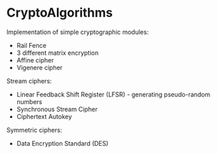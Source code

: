 # CryptoAlgorithms

Implementation of simple cryptographic modules:

* Rail Fence
* 3 different matrix encryption
* Affine cipher
* Vigenere cipher

Stream ciphers:
* Linear Feedback Shift Register (LFSR) - generating pseudo-random numbers
* Synchronous Stream Cipher
* Ciphertext Autokey

Symmetric ciphers:
* Data Encryption Standard (DES)
